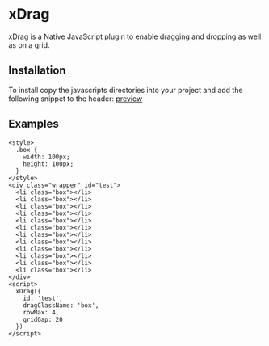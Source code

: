 # xDrag
xDrag is a Native JavaScript plugin to enable dragging and dropping as well as on a grid. 

## Installation
To install copy the javascripts directories into your project and add the following snippet to the header:
<code><script src="src/xDrag.js"></script></code>
[preview](http://hgjinfan.github.io/xDrag/example/)
## Examples
    <style>
      .box {
        width: 100px;
        height: 100px;
      }
    </style>
    <div class="wrapper" id="test">
      <li class="box"></li>
      <li class="box"></li>
      <li class="box"></li>
      <li class="box"></li>
      <li class="box"></li>
      <li class="box"></li>
      <li class="box"></li>
      <li class="box"></li>
      <li class="box"></li>
      <li class="box"></li>
      <li class="box"></li>
      <li class="box"></li>
    </div>
    <script>
      xDrag({
        id: 'test',
        dragClassName: 'box',
        rowMax: 4,
        gridGap: 20
      })
    </script>
